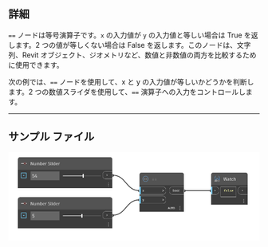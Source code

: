 ## 詳細
`==` ノードは等号演算子です。`x` の入力値が `y` の入力値と等しい場合は True を返します。2 つの値が等しくない場合は False を返します。このノードは、文字列、Revit オブジェクト、ジオメトリなど、数値と非数値の両方を比較するために使用できます。

次の例では、`==` ノードを使用して、x と y の入力値が等しいかどうかを判断します。2 つの数値スライダを使用して、`==` 演算子への入力をコントロールします。
___
## サンプル ファイル

![==](./==_img.jpg)
